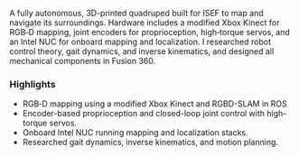 A fully autonomous, 3D-printed quadruped built for ISEF to map and navigate its surroundings. Hardware includes a modified Xbox Kinect for RGB‑D mapping, joint encoders for proprioception, high‑torque servos, and an Intel NUC for onboard mapping and localization. I researched robot control theory, gait dynamics, and inverse kinematics, and designed all mechanical components in Fusion 360.

### Highlights

- RGB‑D mapping using a modified Xbox Kinect and RGBD-SLAM in ROS
- Encoder-based proprioception and closed-loop joint control with high-torque servos.
- Onboard Intel NUC running mapping and localization stacks.
- Researched gait dynamics, inverse kinematics, and motion planning.